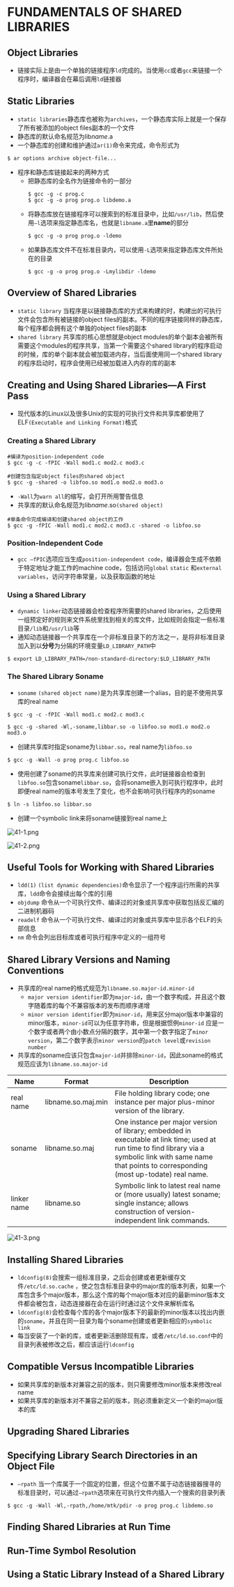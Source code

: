 # FUNDAMENTALS OF SHARED LIBRARIES

## Object Libraries

- 链接实际上是由一个单独的链接程序`ld`完成的。当使用`cc`或者`gcc`来链接一个程序时，编译器会在幕后调用`ld`链接器

## Static Libraries

- `static libraries`静态库也被称为`archives`，一个静态库实际上就是一个保存了所有被添加的object files副本的一个文件
- 静态库的默认命名规范为lib*name*.a
- 一个静态库的创建和维护通过`ar(1)`命令来完成，命令形式为

```shell
$ ar options archive object-file...
```

- 程序和静态库链接起来的两种方式
	- 把静态库的全名作为链接命令的一部分
	  ```shell
	  $ gcc -g -c prog.c
	  $ gcc -g -o prog prog.o libdemo.a
	  ```
	- 将静态库放在链接程序可以搜索到的标准目录中，比如`/usr/lib`，然后使用`–l`选项来指定静态库名，也就是`libname.a`里**name**的部分
	  ```shell
	  $ gcc -g -o prog prog.o -ldemo
	  ```
	- 如果静态库文件不在标准目录内，可以使用`-L`选项来指定静态库文件所处在的目录
	  ```shell
	  $ gcc -g -o prog prog.o -Lmylibdir -ldemo
	  ```

## Overview of Shared Libraries

- `static library` 当程序是以链接静态库的方式来构建的时，构建出的可执行文件会包含所有被链接的object files的副本。不同的程序链接同样的静态库，每个程序都会拥有这个单独的object files的副本
- `shared library` 共享库的核心思想就是object modules的单个副本会被所有需要这个modules的程序共享，当第一个需要这个shared
  library的程序启动的时候，库的单个副本就会被加载进内存，当后面使用同一个shared library的程序启动时，程序会使用已经被加载进入内存的库的副本

## Creating and Using Shared Libraries—A First Pass

- 现代版本的Linux以及很多Unix的实现的可执行文件和共享库都使用了ELF`(Executable and Linking Format)`格式

### Creating a Shared Library

```shell
#编译为position-independent code
$ gcc -g -c -fPIC -Wall mod1.c mod2.c mod3.c

#创建包含指定object files的shared object 
$ gcc -g -shared -o libfoo.so mod1.o mod2.o mod3.o
```

- `-Wall`为`warn all`的缩写，会打开所用警告信息
- 共享库的默认命名规范为lib*name*.so`(shared object)`

```shell
#单条命令完成编译和创建shared object的工作
$ gcc -g -fPIC -Wall mod1.c mod2.c mod3.c -shared -o libfoo.so
```

### Position-Independent Code

- `gcc –fPIC`选项应当生成`position-independent code`，编译器会生成不依赖于特定地址才能工作的machine code，包括访问`global` `static`
  和`external variables`，访问字符串常量，以及获取函数的地址

### Using a Shared Library

- `dynamic linker`动态链接器会检查程序所需要的shared libraries，之后使用一组预定好的规则来文件系统里找到相关的库文件，比如规则会指定一些标准目录`/lib`和`/usr/lib`等
- 通知动态链接器一个共享库在一个非标准目录下的方法之一，是将非标准目录加入到以**分号**为分隔的环境变量`LD_LIBRARY_PATH`中

```shell
$ export LD_LIBRARY_PATH=/non-standard-directory:$LD_LIBRARY_PATH
```

### The Shared Library Soname

- `soname` `(shared object name)`是为共享库创建一个alias，目的是不使用共享库的real name

```shell
$ gcc -g -c -fPIC -Wall mod1.c mod2.c mod3.c

$ gcc -g -shared -Wl,-soname,libbar.so -o libfoo.so mod1.o mod2.o mod3.o
```

- 创建共享库时指定soname为`libbar.so`，real name为`libfoo.so`

```shell
$ gcc -g -Wall -o prog prog.c libfoo.so
```

- 使用创建了soname的共享库来创建可执行文件，此时链接器会检查到`libfoo.so`包含soname`libbar.so`，会将soname嵌入到可执行程序中，此时即便real
  name的版本号发生了变化，也不会影响可执行程序内的soname

```shell
$ ln -s libfoo.so libbar.so
```

- 创建一个symbolic link来将soname链接到real name上

![41-1.png](./img/41-1.png)

![41-2.png](./img/41-2.png)

## Useful Tools for Working with Shared Libraries

- `ldd(1)` `(list dynamic dependencies)`命令显示了一个程序运行所需的共享库，`ldd`命令会接续出每个库的引用
- `objdump` 命令从一个可执行文件、编译过的对象或共享库中获取包括反汇编的二进制机器码
- `readelf` 命令从一个可执行文件、编译过的对象或共享库中显示各个ELF的头部信息
- `nm` 命令会列出目标库或者可执行程序中定义的一组符号

## Shared Library Versions and Naming Conventions

- 共享库的real name的格式规范为`libname.so.major-id.minor-id`
	- `major version identifier`即为`major-id`，由一个数字构成，并且这个数字随着库的每个不兼容版本的发布而顺序递增
	- `minor version identifier`即为`minor-id`，用来区分major版本中兼容的minor版本，`minor-id`可以为任意字符串，但是根据惯例`minor-id`
	  应是一个数字或者两个由小数点分隔的数字，其中第一个数字指定了`minor version`，第二个数字表示`minor version`的`patch level`或`revision number`
- 共享库的soname应该只包含`major-id`并排除`minor-id`，因此soname的格式规范应该为`libname.so.major-id`

| Name        | Format             | Description                                                                                                                                                                                                  |
|-------------|--------------------|--------------------------------------------------------------------------------------------------------------------------------------------------------------------------------------------------------------|
| real name   | libname.so.maj.min | File holding library code; one instance per major plus-minor version of the library.                                                                                                                         |
| soname      | libname.so.maj     | One instance per major version of library; embedded in executable at link time; used at run time to find library via a symbolic link with same name that points to corresponding (most up-todate) real name. |
| linker name | libname.so         | Symbolic link to latest real name or (more usually) latest soname; single instance; allows construction of version-independent link commands.                                                                |

![41-3.png](./img/41-3.png)

## Installing Shared Libraries

- `ldconfig(8)`会搜索一组标准目录，之后会创建或者更新缓存文件`/etc/ld.so.cache`
  ，使之包含标准目录中的major库的版本列表，如果一个库包含多个major版本，那么这个库的每个major版本对应的最新minor版本文件都会被包含，动态连接器在会在运行时通过这个文件来解析库名
- `ldconfig(8)`会检查每个库的各个major版本下的最新的minor版本以找出内嵌的`soname`，并且在同一目录为每个soname创建或者更新相应的`symbolic link`
- 每当安装了一个新的库，或者更新活删除现有库，或者`/etc/ld.so.conf`中的目录列表被修改之后，都应该运行`ldconfig`

## Compatible Versus Incompatible Libraries

- 如果共享库的新版本对兼容之前的版本，则只需要修改minor版本来修改real name
- 如果共享库的新版本对不兼容之前的版本，则必须重新定义一个新的major版本的库

## Upgrading Shared Libraries

## Specifying Library Search Directories in an Object File

- `–rpath` 当一个库属于一个固定的位置，但这个位置不属于动态链接器搜寻的标准目录时，可以通过`–rpath`选项来在可执行文件内插入一个搜索的目录列表

```shell
$ gcc -g -Wall -Wl,-rpath,/home/mtk/pdir -o prog prog.c libdemo.so
```

## Finding Shared Libraries at Run Time

## Run-Time Symbol Resolution

## Using a Static Library Instead of a Shared Library
